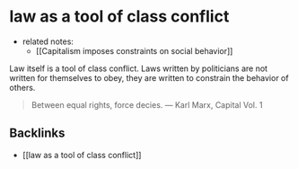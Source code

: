 # law as a tool of class conflict

-   related notes:
    -   [[Capitalism imposes constraints on social behavior]]

Law itself is a tool of class conflict. Laws written by politicians are not written for themselves to obey, they are written to constrain the behavior of others.

> Between equal rights, force decies. &#x2014; Karl Marx, Capital Vol. 1


<a id="org7b752dd"></a>

## Backlinks

-   [[law as a tool of class conflict]]
